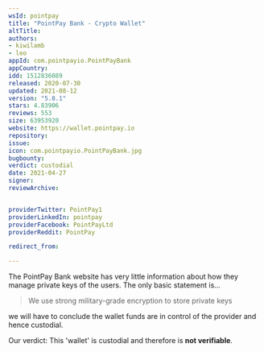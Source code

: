 ```yaml
---
wsId: pointpay
title: "PointPay Bank - Crypto Wallet"
altTitle: 
authors:
- kiwilamb
- leo
appId: com.pointpayio.PointPayBank
appCountry: 
idd: 1512836089
released: 2020-07-30
updated: 2021-08-12
version: "5.8.1"
stars: 4.83906
reviews: 553
size: 63953920
website: https://wallet.pointpay.io
repository: 
issue: 
icon: com.pointpayio.PointPayBank.jpg
bugbounty: 
verdict: custodial
date: 2021-04-27
signer: 
reviewArchive:


providerTwitter: PointPay1
providerLinkedIn: pointpay
providerFacebook: PointPayLtd
providerReddit: PointPay

redirect_from:

---
```


The PointPay Bank website has very little information about how they manage
private keys of the users.
The only basic statement is...

> We use strong military-grade encryption to store private keys

we will have to conclude the wallet funds are in control of the provider and
hence custodial.

Our verdict: This 'wallet' is custodial and therefore is **not verifiable**.
